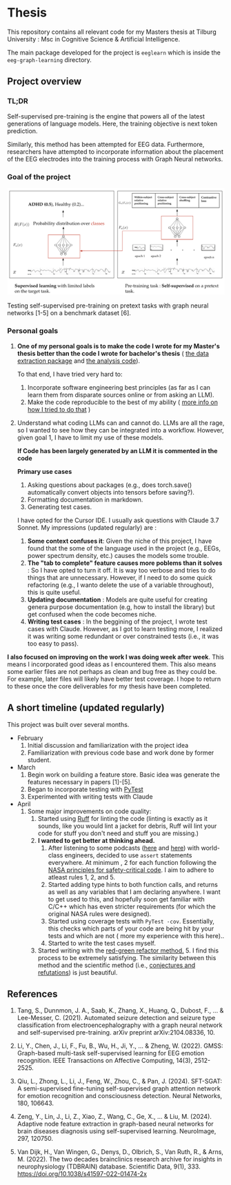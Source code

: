 # Thesis

This repository contains all relevant code for my Masters thesis at Tilburg University : Msc in Cognitive Science & Artificial Intelligence. 

The main package developed for the project is `eeglearn` which is inside the `eeg-graph-learning` directory. 

## Project overview
### TL;DR
Self-supervised pre-training is the engine that powers all of the latest generations of language models. Here, the training objective is next token prediction. 

Similarly, this method has been attempted for EEG data. Furthermore, researchers have attempted to incorporate information about the placement of the EEG electrodes into the training process with Graph Neural networks. 

### Goal of the project

![alt text](https://github.com/onedeeper/thesis/blob/main/eeg_pretraining.png?raw=true)

Testing self-supervised pre-training on pretext tasks with graph neural networks [1-5] on a benchmark dataset [6].

### Personal goals

1. **One of my personal goals is to make the code I wrote for my Master's thesis better than the code I wrote for bachelor's thesis** ( [the data extraction package](https://github.com/onedeeper/observer) and [the analysis code](https://osf.io/mwn6e/files/osfstorage?view_only=)). 

	To that end, I have tried very hard to:
	1. Incorporate software engineering best principles (as far as I can learn them from disparate sources online or from asking an LLM). 
	2. Make the code reproducible to the best of my ability ( [more info on how I tried  to do that](udesh.io/reproduce.html ) )
2. Understand what coding LLMs can and cannot do.
	LLMs are all the rage, so I wanted to see how they can be integrated into a workflow. However, given goal 1, I have to limit my use of these models.

	**If Code has been largely generated by an LLM it is commented in the code**
   
   	**Primary use cases**
   	1. Asking questions about packages (e.g., does torch.save() automatically convert objects into tensors before saving?).
   	2. Formatting documentation in markdown.
   	3. Generating test cases.

	I have opted for the Cursor IDE. I usually ask questions with Claude 3.7 Sonnet. My impressions (updated regularly) are :
   	1. **Some context confuses it**: Given the niche of this project, I have found that the some of the language used in the project (e.g., EEGs, power spectrum density, etc.) causes the models some trouble.
   	2. **The "tab to complete" feature causes more poblems than it solves** : So I have opted to turn it off. It is way too verbose and tries to do things that are unnecessary. However, if I need to do some quick refactoring (e.g., I wanto delete the use of a variable throughout), this is quite useful.
   	3. **Updating documentation** : Models are quite useful for creating genera purpose documentation (e.g, how to install the library) but get confused when the code becomes niche.
   	4. **Writing test cases**  : In the beggining of the project, I wrote test cases with Claude. However, as I got to learn testing more, I realized it was writing some redundant or over constrained tests (i.e., it was too easy to pass).

**I also focused on improving on the work I was doing week  after week**. This means I incorporated good ideas as I encountered them. This also means some earlier files are not perhaps as clean and bug free as they could be. For example, later files will likely have better test coverage. I hope to return to these once the core deliverables for my thesis have been completed.

## A short timeline (updated regularly)
This project was built over several months. 

- February
  1. Initial discussion and familiarization with the project idea
  2. Familiarization with previous code base and work done by former student.
 - March
	 1. Begin work on building a feature store. Basic idea was generate the features necessary in papers [1]-[5]. 
	 2. Began to incorporate testing with [PyTest](https://docs.pytest.org/en/stable/contents.html)
	 3. Experimented with writing tests with Claude
 - April
	 1. Some major improvements on code quality:
		1.  Started using [Ruff](https://github.com/astral-sh/ruff) for linting the code (linting is exactly as it sounds, like you would lint a jacket for debris, Ruff will lint your code for stuff you don't need and stuff you are missing.)
		2. **I wanted to get better at thinking ahead.**
			 1. After listening to some podcasts ([here](https://youtu.be/I845O57ZSy4?si=J0gQ8SkIAPgIORpR) and [here](https://youtu.be/tNZnLkRBYA8?si=7t4ilfG3zgnjLX2c)) with world-class engineers, decided to use `assert` statements everywhere. At minimum , 2 for each function following the [NASA principles for safety-critical code](https://en.wikipedia.org/wiki/The_Power_of_10:_Rules_for_Developing_Safety-Critical_Code). I aim to adhere  to atleast rules 1, 2, and 5.   
			 2. Started adding type hints to both function calls, and returns as well as any variables that I am declaring anywhere. I want to get used to this, and hopefully soon get familiar with C/C++ which has even stricter requirements (for which the original NASA rules were designed).
		 	3. Started using coverage tests with `PyTest -cov`. Essentially, this checks which parts of your code are being hit by your tests and which are not ( more my experience with this here)..
    		3. Started to write the test cases myself.
		4. Started writing with the [red-green refactor method.](https://en.wikipedia.org/wiki/Test-driven_development#:~:text=This%20has%20led%20to%20the%20%22test%2Ddriven%20development%20mantra%22%2C%20which%20is%20%22red/green/refactor%22%2C%20where%20red%20means%20fail%20and%20green%20means%20pass.)
  			5. I find this process to be extremely satisfying. The similarity between this method and the scientific method (i.e., [conjectures and refutations](https://arc.net/l/quote/dgfdlziu)) is just beautiful. 


## References
1.  Tang, S., Dunnmon, J. A., Saab, K., Zhang, X., Huang, Q., Dubost, F., ... & Lee-Messer, C. (2021). Automated seizure detection and seizure type classification from electroencephalography with a graph neural network and self-supervised pre-training. arXiv preprint arXiv:2104.08336, 10.
    
2.  Li, Y., Chen, J., Li, F., Fu, B., Wu, H., Ji, Y., ... & Zheng, W. (2022). GMSS: Graph-based multi-task self-supervised learning for EEG emotion recognition. IEEE Transactions on Affective Computing, 14(3), 2512-2525.
    
3.  Qiu, L., Zhong, L., Li, J., Feng, W., Zhou, C., & Pan, J. (2024). SFT-SGAT: A semi-supervised fine-tuning self-supervised graph attention network for emotion recognition and consciousness detection. Neural Networks, 180, 106643.
    
4.  Zeng, Y., Lin, J., Li, Z., Xiao, Z., Wang, C., Ge, X., ... & Liu, M. (2024). Adaptive node feature extraction in graph-based neural networks for brain diseases diagnosis using self-supervised learning. NeuroImage, 297, 120750.
    
5.  Van Dijk, H., Van Wingen, G., Denys, D., Olbrich, S., Van Ruth, R., & Arns, M. (2022). The two decades brainclinics research archive for insights in neurophysiology (TDBRAIN) database. Scientific Data, 9(1), 333. https://doi.org/10.1038/s41597-022-01474-2x
